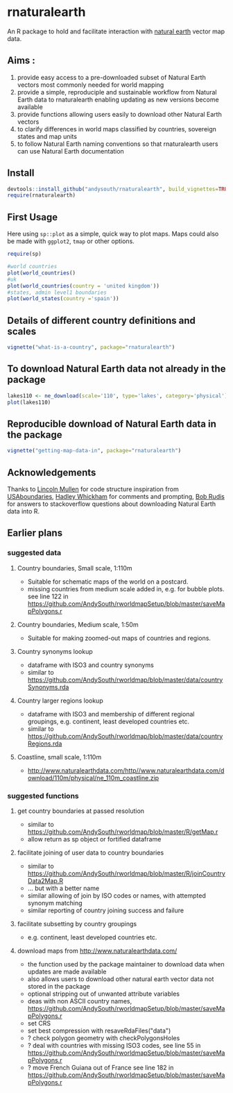 # rnaturalearth

An R package to hold and facilitate interaction with [natural earth](http://www.naturalearthdata.com/) vector map data.

## Aims :
1. provide easy access to a pre-downloaded subset of Natural Earth vectors most commonly needed for world mapping
1. provide a simple, reproduciple and sustainable workflow from Natural Earth data to rnaturalearth enabling updating as new versions become available
1. provide functions allowing users easily to download other Natural Earth vectors
1. to clarify differences in world maps classified by countries, sovereign states and map units
1. to follow Natural Earth naming conventions so that rnaturalearth users can use Natural Earth documentation

## Install

```r
devtools::install_github("andysouth/rnaturalearth", build_vignettes=TRUE)
require(rnaturalearth)
```

## First Usage
Here using `sp::plot` as a simple, quick way to plot maps. Maps could also be made with `ggplot2`, `tmap` or other options.
```r
require(sp)

#world countries
plot(world_countries()
#uk
plot(world_countries(country = 'united kingdom'))
#states, admin level1 boundaries
plot(world_states(country ='spain')) 

```

## Details of different country definitions and scales
```r
vignette("what-is-a-country", package="rnaturalearth")
```

## To download Natural Earth data not already in the package
```r
lakes110 <- ne_download(scale='110', type='lakes', category='physical')
plot(lakes110)
```

## Reproducible download of Natural Earth data in the package
```r
vignette("getting-map-data-in", package="rnaturalearth")
```

## Acknowledgements
Thanks to [Lincoln Mullen](https://github.com/lmullen) for code structure inspiration from [USAboundaries](https://github.com/ropensci/USAboundaries), [Hadley Whickham](https://github.com/hadley) for comments and prompting, [Bob Rudis](https://github.com/hrbrmstr) for answers to stackoverflow questions about downloading Natural Earth data into R.


## Earlier plans

### suggested data
1. Country boundaries, Small scale, 1:110m 
    + Suitable for schematic maps of the world on a postcard.
    + missing countries from medium scale added in, e.g. for bubble plots. see line 122 in https://github.com/AndySouth/rworldmapSetup/blob/master/saveMapPolygons.r
    
2. Country boundaries, Medium scale, 1:50m
    + Suitable for making zoomed-out maps of countries and regions.

3. Country synonyms lookup
    + dataframe with ISO3 and country synonyms
    + similar to https://github.com/AndySouth/rworldmap/blob/master/data/countrySynonyms.rda
    
4. Country larger regions lookup
    + dataframe with ISO3 and membership of different regional groupings, e.g. continent, least developed countries etc.
    + similar to https://github.com/AndySouth/rworldmap/blob/master/data/countryRegions.rda

5. Coastline, small scale, 1:110m
    + http://www.naturalearthdata.com/http//www.naturalearthdata.com/download/110m/physical/ne_110m_coastline.zip

### suggested functions

1. get country boundaries at passed resolution
    + similar to https://github.com/AndySouth/rworldmap/blob/master/R/getMap.r
    + allow return as sp object or fortified dataframe
    
2. facilitate joining of user data to country boundaries
    + similar to https://github.com/AndySouth/rworldmap/blob/master/R/joinCountryData2Map.R
    + ... but with a better name
    + similar allowing of join by ISO codes or names, with attempted synonym matching
    + similar reporting of country joining success and failure

3. facilitate subsetting by country groupings
    + e.g. continent, least developed countries etc.
    
4. download maps from http://www.naturalearthdata.com/
    + the function used by the package maintainer to download data when updates are made available
    + also allows users to download other natural earth vector data not stored in the package
    + optional stripping out of unwanted attribute variables
    + deas with non ASCII country names,  https://github.com/AndySouth/rworldmapSetup/blob/master/saveMapPolygons.r
    + set CRS
    + set best compression with resaveRdaFiles("data")
    + ? check polygon geometry with checkPolygonsHoles
    + ? deal with countries with missing ISO3 codes, see line 55 in https://github.com/AndySouth/rworldmapSetup/blob/master/saveMapPolygons.r
    + ? move French Guiana out of France see line 182 in https://github.com/AndySouth/rworldmapSetup/blob/master/saveMapPolygons.r
    
    
